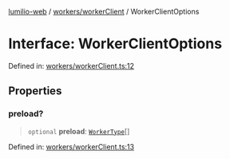 [lumilio-web](../../../modules.md) / [workers/workerClient](../index.md) / WorkerClientOptions

# Interface: WorkerClientOptions

Defined in: [workers/workerClient.ts:12](https://github.com/EdwinZhanCN/Lumilio-Photos/blob/0cb9b6c9a2e1869ca5ea4411f957d39edc719928/web/src/workers/workerClient.ts#L12)

## Properties

### preload?

> `optional` **preload**: [`WorkerType`](../type-aliases/WorkerType.md)[]

Defined in: [workers/workerClient.ts:13](https://github.com/EdwinZhanCN/Lumilio-Photos/blob/0cb9b6c9a2e1869ca5ea4411f957d39edc719928/web/src/workers/workerClient.ts#L13)
